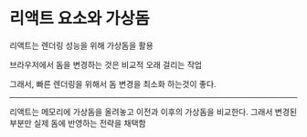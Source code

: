 # 리액트 요소와 가상돔

리액트는 렌더링 성능을 위해 가상돔을 활용

브라우저에서 돔을 변경하는 것은 비교적 오래 걸리는 작업

그래서, 빠른 렌더링을 위해서 돔 변경을 최소화 하는것이 좋다.

---

리액트는 메모리에 가상돔을 올려놓고 이전과 이후의 가상돔을 비교한다.
그래서 변경된 부분만 실제 돔에 반영하는 전략을 채택함
